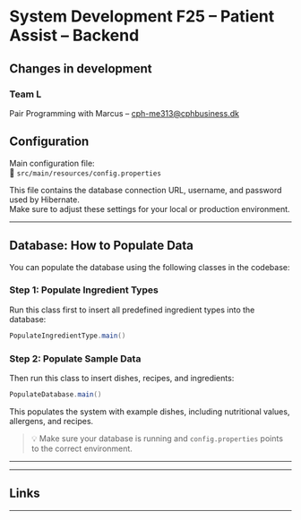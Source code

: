 # System Development F25 – Patient Assist – Backend

## Changes in development 

### Team L
Pair Programming with Marcus – cph-me313@cphbusiness.dk


## Configuration

Main configuration file:  
📄 `src/main/resources/config.properties`

This file contains the database connection URL, username, and password used by Hibernate.  
Make sure to adjust these settings for your local or production environment.

---

## Database: How to Populate Data

You can populate the database using the following classes in the codebase:

### Step 1: Populate Ingredient Types

Run this class first to insert all predefined ingredient types into the database:

```java
PopulateIngredientType.main()
```

### Step 2: Populate Sample Data

Then run this class to insert dishes, recipes, and ingredients:

```java
PopulateDatabase.main()
```

This populates the system with example dishes, including nutritional values, allergens, and recipes.

> 💡 Make sure your database is running and `config.properties` points to the correct environment.

---



---

## Links


---

